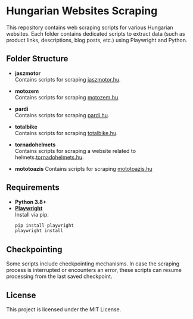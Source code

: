 # Hungarian Websites Scraping

This repository contains web scraping scripts for various Hungarian websites. Each folder contains dedicated scripts to extract data (such as product links, descriptions, blog posts, etc.) using Playwright and Python.

## Folder Structure

- **jaszmotor**  
  Contains scripts for scraping [jaszmotor.hu](https://jaszmotor.hu).

- **motozem**  
  Contains scripts for scraping [motozem.hu](https://www.motozem.hu).

- **pardi**  
  Contains scripts for scraping [pardi.hu](https://pardi.hu).

- **totalbike**  
  Contains scripts for scraping [totalbike.hu](https://totalbike.hu).

- **tornadohelmets**  
  Contains scripts for scraping a website related to helmets.[tornadohelmets.hu](https://www.tornadohelmets.hu/).

- **mototoazis**
  Contains scripts for scraping [mototoazis.hu](https://www.motoroazis.hu/)

## Requirements

- **Python 3.8+**
- **[Playwright](https://playwright.dev/python/)**  
  Install via pip:
  ```bash
  pip install playwright
  playwright install

## Checkpointing
Some scripts include checkpointing mechanisms. In case the scraping process is interrupted or encounters an error, these scripts can resume processing from the last saved checkpoint.

## License
This project is licensed under the MIT License.

